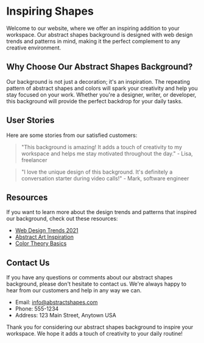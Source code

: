 <!--font:Poppins-->

# Inspiring Shapes

Welcome to our website, where we offer an inspiring addition to your workspace. Our abstract shapes background is designed with web design trends and patterns in mind, making it the perfect complement to any creative environment.

## Why Choose Our Abstract Shapes Background?

Our background is not just a decoration; it's an inspiration. The repeating pattern of abstract shapes and colors will spark your creativity and help you stay focused on your work. Whether you're a designer, writer, or developer, this background will provide the perfect backdrop for your daily tasks.

## User Stories

Here are some stories from our satisfied customers:

> "This background is amazing! It adds a touch of creativity to my workspace and helps me stay motivated throughout the day." - Lisa, freelancer

> "I love the unique design of this background. It's definitely a conversation starter during video calls!" - Mark, software engineer

## Resources

If you want to learn more about the design trends and patterns that inspired our background, check out these resources:

- [Web Design Trends 2021](#)
- [Abstract Art Inspiration](#)
- [Color Theory Basics](#)

## Contact Us

If you have any questions or comments about our abstract shapes background, please don't hesitate to contact us. We're always happy to hear from our customers and help in any way we can.

- Email: info@abstractshapes.com
- Phone: 555-1234
- Address: 123 Main Street, Anytown USA

Thank you for considering our abstract shapes background to inspire your workspace. We hope it adds a touch of creativity to your daily routine!

<!--

Write me content for website with wallpaper which alt text is:

"A wallpaper with a repeating pattern of abstract shapes and colors, inspired by web design trends and patterns."

The name/title of the page should not be 1:1 copy of the alt text but rather a real content of the website which is using this wallpaper.

- Use markdown format 
- Start with heading
- Heading should be short and concise
- The content should look like a real website 
- The website should not be about the wallpaper, wallpaper is just a related background
- Heading should be contain work "wallpaper" or "background"
- Include real sections like references, contact, user stories, etc. use things relevant to the page purpose.
- Feel free to use structure like headings, bullets, numbering, blockquotes, paragraphs, horizontal lines, etc.
- You can use formatting like bold or _italic_
- You can include UTF-8 emojis
- Links should be only #hash anchors (and you can refer to the document itself)
- Do not include images


---


# Abstract Shapes Wallpaper for Your Creative Workspace

Welcome to our website, where we offer a unique and inspiring wallpaper that will elevate your workspace to the next level. Our abstract shapes wallpaper is designed with web design trends and patterns in mind, making it the perfect addition to any creative environment.

## Why Choose Our Abstract Shapes Wallpaper?

Our wallpaper is not just a background; it's an inspiration. The repeating pattern of abstract shapes and colors will spark your creativity and help you stay focused on your work. Whether you're a designer, writer, or developer, this wallpaper will provide the perfect backdrop for your daily tasks.

## User Stories

Here are some stories from our satisfied customers:

> "I love this wallpaper! It's the perfect balance of color and pattern, and it really helps me stay focused on my work." - Sarah, graphic designer

> "I was looking for something unique to spice up my home office, and this wallpaper did not disappoint. It's so cool!" - John, freelancer

## References

If you want to learn more about the design trends and patterns that inspired our wallpaper, check out these resources:

- [Web Design Trends 2021](#)
- [Abstract Art Inspiration](#)
- [Color Theory Basics](#)

## Contact Us

If you have any questions or comments about our abstract shapes wallpaper, please don't hesitate to contact us. We're always happy to hear from our customers and help in any way we can.

- Email: info@abstractshapeswallpaper.com
- Phone: 555-1234
- Address: 123 Main Street, Anytown USA

Thank you for considering our abstract shapes wallpaper for your creative workspace. We hope it inspires you as much as it has inspired us!


---


Heading should not include word "wallpaper". The website should not be about the wallpaper itself, wallpaper is just a related background, rewrite whole content.


---


# Elevate Your Workspace with Abstract Shapes

Welcome to our website, where we offer a unique and inspiring addition to your workspace. Our abstract shapes background is designed with web design trends and patterns in mind, making it the perfect complement to any creative environment.

## Why Choose Our Abstract Shapes Background?

Our background is not just a decoration; it's an inspiration. The repeating pattern of abstract shapes and colors will spark your creativity and help you stay focused on your work. Whether you're a designer, writer, or developer, this background will provide the perfect backdrop for your daily tasks.

## User Stories

Here are some stories from our satisfied customers:

> "I love this background! It's the perfect balance of color and pattern, and it really helps me stay focused on my work." - Sarah, graphic designer

> "I was looking for something unique to spice up my home office, and this background did not disappoint. It's so cool!" - John, freelancer

## Resources

If you want to learn more about the design trends and patterns that inspired our background, check out these resources:

- [Web Design Trends 2021](#)
- [Abstract Art Inspiration](#)
- [Color Theory Basics](#)

## Contact Us

If you have any questions or comments about our abstract shapes background, please don't hesitate to contact us. We're always happy to hear from our customers and help in any way we can.

- Email: info@abstractshapes.com
- Phone: 555-1234
- Address: 123 Main Street, Anytown USA

Thank you for considering our abstract shapes background to elevate your workspace. We hope it inspires you as much as it has inspired us!


---


Heading is too long, rewrite whole content.


---


# Abstract Shapes Background for Your Creative Space

Welcome to our website, where we offer an inspiring addition to your creative space. Our abstract shapes background is designed with web design trends and patterns in mind, making it the perfect complement to any workspace.

## Why Choose Our Abstract Shapes Background?

Our background is not just a decoration; it's an inspiration. The repeating pattern of abstract shapes and colors will spark your creativity and help you stay focused on your work. Whether you're a designer, writer, or developer, this background will provide the perfect backdrop for your daily tasks.

## User Stories

Here are some stories from our satisfied customers:

> "This background is amazing! It adds a touch of creativity to my workspace and helps me stay motivated throughout the day." - Lisa, freelancer

> "I love the unique design of this background. It's definitely a conversation starter during video calls!" - Mark, software engineer

## Resources

If you want to learn more about the design trends and patterns that inspired our background, check out these resources:

- [Web Design Trends 2021](#)
- [Abstract Art Inspiration](#)
- [Color Theory Basics](#)

## Contact Us

If you have any questions or comments about our abstract shapes background, please don't hesitate to contact us. We're always happy to hear from our customers and help in any way we can.

- Email: info@abstractshapes.com
- Phone: 555-1234
- Address: 123 Main Street, Anytown USA

Thank you for considering our abstract shapes background to enhance your creative space. We hope it inspires you as much as it has inspired our customers!


---


Heading is too long, rewrite whole content.


---


# Inspiring Your Workspace with Abstract Shapes

Welcome to our website, where we offer an inspiring addition to your workspace. Our abstract shapes background is designed with web design trends and patterns in mind, making it the perfect complement to any creative environment.

## Why Choose Our Abstract Shapes Background?

Our background is not just a decoration; it's an inspiration. The repeating pattern of abstract shapes and colors will spark your creativity and help you stay focused on your work. Whether you're a designer, writer, or developer, this background will provide the perfect backdrop for your daily tasks.

## User Stories

Here are some stories from our satisfied customers:

> "This background is amazing! It adds a touch of creativity to my workspace and helps me stay motivated throughout the day." - Lisa, freelancer

> "I love the unique design of this background. It's definitely a conversation starter during video calls!" - Mark, software engineer

## Resources

If you want to learn more about the design trends and patterns that inspired our background, check out these resources:

- [Web Design Trends 2021](#)
- [Abstract Art Inspiration](#)
- [Color Theory Basics](#)

## Contact Us

If you have any questions or comments about our abstract shapes background, please don't hesitate to contact us. We're always happy to hear from our customers and help in any way we can.

- Email: info@abstractshapes.com
- Phone: 555-1234
- Address: 123 Main Street, Anytown USA

Thank you for considering our abstract shapes background to inspire your workspace. We hope it adds a touch of creativity to your daily routine!


---


Write me a Google font which is best fitting for the website.

Pick from the list:
- Lato
- Lobster
- Poppins
- Inter
- Great Vibes
- Exo 2
- Playfair Display
- Alegreya
- Roboto
- Montserrat
- Futura
- Open Sans
- IBM Plex Sans
- Barlow Condensed
- Orbitron
- Dancing Script
- Raleway


Write just the font name nothing else.


---


Poppins

-->
